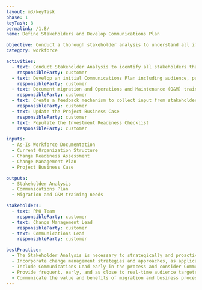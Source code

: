 ```yaml
---
layout: m3/keyTask
phase: 1
keyTask: 8
permalink: /1.8/
name: Define Stakeholders and Develop Communications Plan

objective: Conduct a thorough stakeholder analysis to understand all impacted organizational groups including the most appropriate ways to communicate with each group. Develop a detailed and comprehensive communications plan.
category: workforce

activities:
  - text: Conduct Stakeholder Analysis to identify all stakeholders that will potentially be affected
    responsibleParty: customer
  - text: Develop an initial Communications Plan including audience, purpose, delivery methods, and timeline considerations
    responsibleParty: customer 
  - text: Document migration and Operations and Maintenance (O&M) training needs to inform the Target State Concept of Operations and Initial Scope of Services
    responsibleParty: customer 
  - text: Create a feedback mechanism to collect input from stakeholders throughout the program
    responsibleParty: customer
  - text: Update the Project Business Case
    responsibleParty: customer
  - text: Populate the Investment Readiness Checklist
    responsibleParty: customer

inputs:
  - As-Is Workforce Documentation
  - Current Organization Structure
  - Change Readiness Assessment
  - Change Management Plan
  - Project Business Case

outputs:
  - Stakeholder Analysis
  - Communications Plan
  - Migration and O&M training needs

stakeholders:
  - text: PMO Team
    responsibleParty: customer
  - text: Change Management Lead
    responsibleParty: customer
  - text: Communications Lead
    responsibleParty: customer

bestPractice:
  - The Stakeholder Analysis is necessary to strategically and proactively communicate and involve stakeholders in change management activities, which will improve stakeholder engagement, reduce risk, and remove barriers to migration
  - Incorporate change management strategies and approaches, as applicable, directly into communications planning (e.g., targeted email campaigns, leadership brown bags)
  - Include Communications Lead early in the process and consider Communications Lead’s roles throughout the entire process
  - Provide frequent, early, and as close to real-time audience targeted communication updates throughout the process. Communications may need to account for a union presence, reach out internally within the agency to determine appropriate handlings
  - Communicate the value and benefits of migration and business process changes to the larger workforce after the business case and throughout the implementation
---
```

